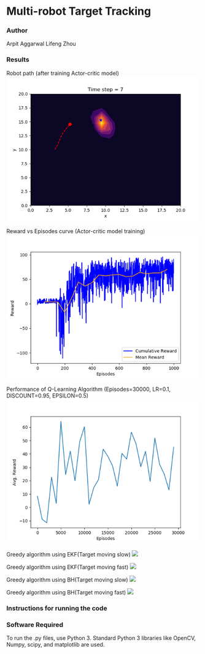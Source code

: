 # Multi-robot Target Tracking


### Author
Arpit Aggarwal
Lifeng Zhou


### Results

Robot path (after training Actor-critic model)
![](outputs/7.png) 

Reward vs Episodes curve (Actor-critic model training)
![](outputs/reward_1.png) 

Performance of Q-Learning Algorithm (Episodes=30000, LR=0.1, DISCOUNT=0.95, EPSILON=0.5)
![](outputs/qlearning_reward.png)

Greedy algorithm using EKF(Target moving slow)
![](https://j.gifs.com/L7yk4X.gif)

Greedy algorithm using EKF(Target moving fast)
![](https://j.gifs.com/QnEp90.gif)

Greedy algorithm using BH(Target moving slow)
![](https://j.gifs.com/ZYQQOv.gif)

Greedy algorithm using BH(Target moving fast)
![](https://j.gifs.com/3QDDRr.gif)


### Instructions for running the code


### Software Required
To run the .py files, use Python 3. Standard Python 3 libraries like OpenCV, Numpy, scipy, and matplotlib are used.

